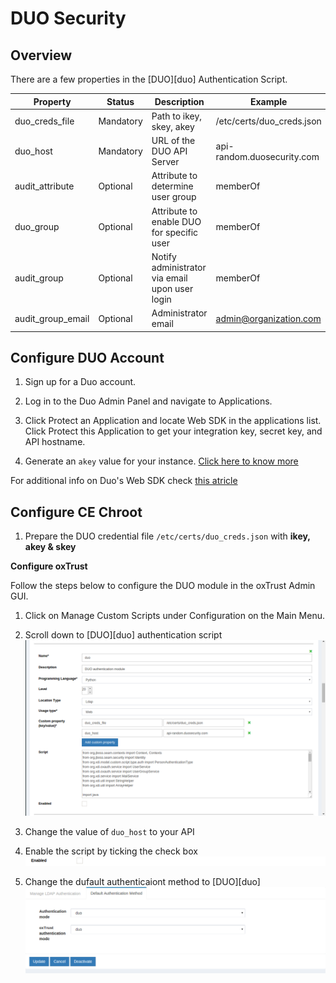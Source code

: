 # DUO Security
## Overview
There are a few properties in the [DUO][duo] Authentication Script.

|	Property	|Status		|	Description	|	Example		|
|-----------------------|---------------|-----------------------|-----------------------|
|duo_creds_file		|Mandatory     |Path to ikey, skey, akey|/etc/certs/duo_creds.json|
|duo_host		|Mandatory    |URL of the DUO API Server|api-random.duosecurity.com|
|audit_attribute	|Optional|Attribute to determine user group|memberOf		|
|duo_group		|Optional|Attribute to enable DUO for specific user|memberOf	|
|audit_group		|Optional|Notify administrator via email upon user login|memberOf|
|audit_group_email	|Optional|Administrator email		| admin@organization.com|

## Configure DUO Account

1. Sign up for a Duo account.

2. Log in to the Duo Admin Panel and navigate to Applications.

3. Click Protect an Application and locate Web SDK in the applications list. Click Protect this Application to get your integration key, secret key, and API hostname.

4. Generate an `akey` value for your instance. [Click here to know more ](https://duo.com/docs/duoweb#1.-generate-an-akey)

For additional info on Duo's Web SDK check [this atricle](https://duo.com/docs/duoweb) 

## Configure CE Chroot
1. Prepare the DUO credential file `/etc/certs/duo_creds.json` 
with **ikey, akey & skey**

**Configure oxTrust**

Follow the steps below to configure the DUO module in the oxTrust Admin GUI.

1. Click on Manage Custom Scripts under Configuration on the Main Menu.

2. Scroll down to [DUO][duo] authentication script<br/>
![duo-script](../img/admin-guide/multi-factor/duo-script.png)

3. Change the value of `duo_host` to your API

4. Enable the script by ticking the check box
![enable](../img/admin-guide/enable.png)

5. Change the dufault authenticaiont method to [DUO][duo]
![duo](../img/admin-guide/multi-factor/duo.png)
